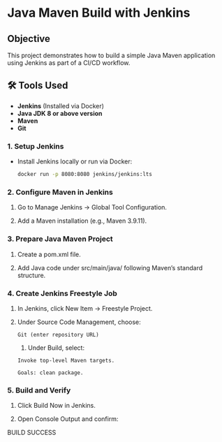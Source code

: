 # Java Maven Build with Jenkins

## Objective
This project demonstrates how to build a simple Java Maven application using Jenkins as part of a CI/CD workflow.


## 🛠 Tools Used
- **Jenkins** (Installed via Docker)
- **Java JDK 8 or above version** 
- **Maven**
- **Git** 

### 1. Setup Jenkins
- Install Jenkins locally or run via Docker:
  ```bash
  docker run -p 8080:8080 jenkins/jenkins:lts
  ```
### 2. Configure Maven in Jenkins

1. Go to Manage Jenkins → Global Tool Configuration.

2. Add a Maven installation (e.g., Maven 3.9.11).


### 3. Prepare Java Maven Project

1. Create a pom.xml file.

2. Add Java code under src/main/java/ following Maven’s standard structure.

### 4. Create Jenkins Freestyle Job

1. In Jenkins, click New Item → Freestyle Project.

2. Under Source Code Management, choose:

       Git (enter repository URL) 

      1.  Under Build, select:

       Invoke top-level Maven targets.

       Goals: clean package.

### 5. Build and Verify

1. Click Build Now in Jenkins.

2. Open Console Output and confirm:

BUILD SUCCESS